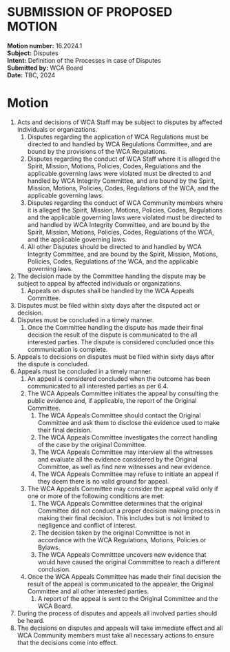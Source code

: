 # SUBMISSION OF PROPOSED MOTION

**Motion number:** 16.2024.1  
**Subject:** Disputes  
**Intent:** Definition of the Processes in case of Disputes  
**Submitted by:** WCA Board  
**Date:** TBC, 2024  

# Motion

1. Acts and decisions of WCA Staff may be subject to disputes by affected individuals or organizations.
   1. Disputes regarding the application of WCA Regulations must be directed to and handled by WCA Regulations Committee, and are bound by the provisions of the WCA Regulations.
   2. Disputes regarding the conduct of WCA Staff where it is alleged the Spirit, Mission, Motions, Policies, Codes, Regulations and the applicable governing laws were violated must be directed to and handled by WCA Integrity Committee, and are bound by the Spirit, Mission, Motions, Policies, Codes, Regulations of the WCA, and the applicable governing laws.
   3. Disputes regarding the conduct of WCA Community members where it is alleged the Spirit, Mission, Motions, Policies, Codes, Regulations and the applicable governing laws were violated must be directed to and handled by WCA Integrity Committee, and are bound by the Spirit, Mission, Motions, Policies, Codes, Regulations of the WCA, and the applicable governing laws. 
   4. All other Disputes should be directed to and handled by WCA Integrity Committee, and are bound by the Spirit, Mission, Motions, Policies, Codes, Regulations of the WCA, and the applicable governing laws.
2. The decision made by the Committee handling the dispute may be subject to appeal by affected individuals or organizations.
   1. Appeals on disputes shall be handled by the WCA Appeals Committee.
3. Disputes must be filed within sixty days after the disputed act or decision.
4. Disputes must be concluded in a timely manner.
   1. Once the Committee handling the dispute has made their final decision the result of the dispute is communicated to the all interested parties. The dispute is considered concluded once this communication is complete.
5. Appeals to decisions on disputes must be filed within sixty days after the dispute is concluded.
6. Appeals must be concluded in a timely manner.
   1. An appeal is considered concluded when the outcome has been communicated to all interested parties as per 6.4.
   2. The WCA Appeals Committee initiates the appeal by consulting the public evidence and, if applicable, the report of the Original Committee.
      1. The WCA Appeals Committee should contact the Original Committee and ask them to disclose the evidence used to make their final decision.
      2. The WCA Appeals Committee investigates the correct handling of the case by the original Committee.
      3. The WCA Appeals Committee may interview all the witnesses and evaluate all the evidence considered by the Original Committee, as well as find new witnesses and new evidence.
      4. The WCA Appeals Committee may refuse to initiate an appeal if they deem there is no valid ground for appeal.
   3. The WCA Appeals Committee may consider the appeal valid only if one or more of the following conditions are met:
      1. The WCA Appeals Committee determines that the original Committee did not conduct a proper decision making process in making their final decision. This includes but is not limited to negligence and conflict of interest.
      2. The decision taken by the original Committee is not in accordance with the WCA Regulations, Motions, Policies or Bylaws.
      3. The WCA Appeals Committtee uncovers new evidence that would have caused the original Commmittee to reach a different conclusion.
   4. Once the WCA Appeals Committee has made their final decision the result of the appeal is communicated to the appealer, the Original Committee and all other interested parties.
      1. A report of the appeal is sent to the Original Committee and the WCA Board. 
7. During the process of disputes and appeals all involved parties should be heard.
8. The decisions on disputes and appeals will take immediate effect and all WCA Community members must take all necessary actions to ensure that the decisions come into effect.
